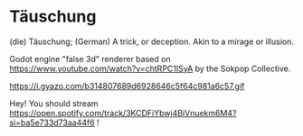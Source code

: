 # Täuschung

(die) Täuschung;
(German) A trick, or deception. Akin to a mirage or illusion.



Godot engine "false 3d" renderer based on https://www.youtube.com/watch?v=chtRPC1ISyA by the Sokpop Collective.

https://i.gyazo.com/b314807689d6928646c5f64c981a6c57.gif

Hey! You should stream https://open.spotify.com/track/3KCDFiYbwj4BiVnuekm6M4?si=ba5e733d73aa44f6 !
